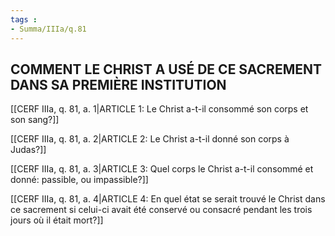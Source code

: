 ```yaml
---
tags : 
- Summa/IIIa/q.81
---
```


## COMMENT LE CHRIST A USÉ DE CE SACREMENT DANS SA PREMIÈRE INSTITUTION

[[CERF IIIa, q. 81, a. 1|ARTICLE 1: Le Christ a-t-il consommé son corps et son sang?]]

[[CERF IIIa, q. 81, a. 2|ARTICLE 2: Le Christ a-t-il donné son corps à Judas?]]

[[CERF IIIa, q. 81, a. 3|ARTICLE 3: Quel corps le Christ a-t-il consommé et donné: passible, ou impassible?]]

[[CERF IIIa, q. 81, a. 4|ARTICLE 4: En quel état se serait trouvé le Christ dans ce sacrement si celui-ci avait été conservé ou consacré pendant les trois jours où il était mort?]]

